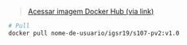 > <a href="[https://1drv.ms/b/s!AjjVIAVv01kaolP1UpYLXZjTv9i1?e=ncOOGE](https://hub.docker.com/layers/igsr19/s107-pv2/v1.0/images/sha256-b5aaf672a7d4c4ed76f3548d0d4327399f2b31d6ff8a9a512ce8d6b32400b109?tab=layers)">Acessar imagem Docker Hub (via link)</a>
```bash
# Pull
docker pull nome-de-usuario/igsr19/s107-pv2:v1.0
```

